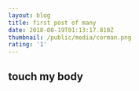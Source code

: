 ```yaml
---
layout: blog
title: first post of many
date: 2018-08-19T01:13:17.810Z
thumbnail: /public/media/corman.png
rating: '1'
---
```

## touch my body
